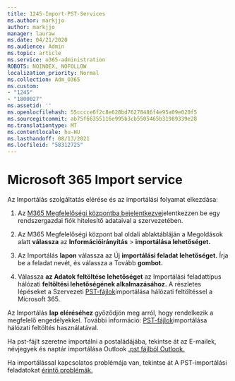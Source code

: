 ```yaml
---
title: 1245-Import-PST-Services
ms.author: markjjo
author: markjjo
manager: lauraw
ms.date: 04/21/2020
ms.audience: Admin
ms.topic: article
ms.service: o365-administration
ROBOTS: NOINDEX, NOFOLLOW
localization_priority: Normal
ms.collection: Adm_O365
ms.custom:
- "1245"
- "1800027"
ms.assetid: ''
ms.openlocfilehash: 55cccce6f2c8e628bd76278486f4e95a09e020f5
ms.sourcegitcommit: ab75f66355116e995b3cb5505465b31989339e28
ms.translationtype: MT
ms.contentlocale: hu-HU
ms.lasthandoff: 08/13/2021
ms.locfileid: "58312725"
---
```

# <a name="microsoft-365-import-service"></a>Microsoft 365 Import service

Az Importálás szolgáltatás elérése és az importálási folyamat elkezdása:

1. Az [M365 Megfelelőségi központba bejelentkezve](https://compliance.microsoft.com/)jelentkezzen be egy rendszergazdai fiók hitelesítő adataival a szervezetében.

1. Az M365 Megfelelőségi központ bal oldali ablaktábláján a Megoldások alatt **válassza** az **Információirányítás**  >  **importálása lehetőséget.**

1. Az Importálás **lapon** válassza az Új **importálási feladat lehetőséget.** Írja be a feladat nevét, és válassza a Tovább **gombot.**

1. Válassza **az Adatok feltöltése lehetőséget** az Importálási feladattípus hálózati **feltöltési lehetőségének alkalmazásához.** A részletes lépéseket a Szervezeti [PST-fájlok](https://docs.microsoft.com/compliance/use-network-upload-to-import-pst-files)importálása hálózati feltöltéssel a Microsoft 365.

Az Importálás **lap eléréséhez** győződjön meg arról, hogy rendelkezik a megfelelő engedélyekkel. További információ: [PST-fájlok](https://docs.microsoft.com/microsoft-365/compliance/importing-pst-files-to-office-365#using-network-upload-to-import-pst-files)importálása hálózati feltöltés használatával.

Ha pst-fájlt szeretne importálni a postaládájába, tekintse át az E-mailek, névjegyek és naptár importálása Outlook [.pst fájlból Outlook.](https://support.office.com/article/import-email-contacts-and-calendar-from-an-outlook-pst-file-431a8e9a-f99f-4d5f-ae48-ded54b3440ac)

Ha importálással kapcsolatos problémája van, tekintse át A PST-importálási feladatokat [érintő problémák.](https://docs.microsoft.com/office365/troubleshoot/pst-import-service/issues-with-pst-import-job)

